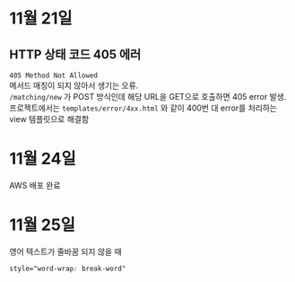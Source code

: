 # 11월 21일
## HTTP 상태 코드 405 에러
`405 Method Not Allowed`  
메서드 매칭이 되지 않아서 생기는 오류.  
`/matching/new` 가 POST 방식인데 해당 URL을 GET으로 호출하면 405 error 발생.  
프로젝트에서는 `templates/error/4xx.html` 와 같이 400번 대 error를 처리하는 view 템플릿으로 해결함  

# 11월 24일
AWS 배포 완료  

# 11월 25일
영어 텍스트가 줄바꿈 되지 않을 때  
```css
style="word-wrap: break-word"
```


